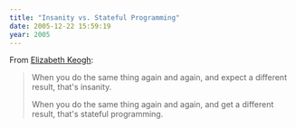 ```yaml
---
title: "Insanity vs. Stateful Programming"
date: 2005-12-22 15:59:19
year: 2005
---
```

<p>From <a href="http://www.livejournal.com/users/sirenian/">Elizabeth Keogh</a>:</p>

<blockquote>
<p>When you do the same thing again and again, and expect a different result, that's insanity.</p>
<p>When you do the same thing again and again, and get a different result, that's stateful programming.</p>
</blockquote>
